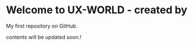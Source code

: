 Welcome to UX-WORLD - created by 
==========================================================

My first repository on GitHub.

contents will be updated soon.!

